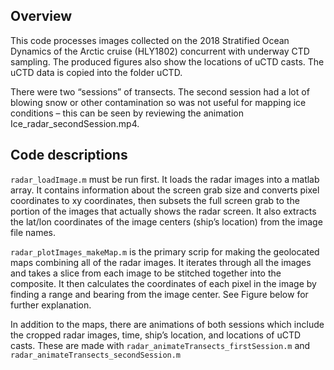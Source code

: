 ## Overview

This code processes images collected on the 2018 Stratified Ocean Dynamics of the Arctic cruise (HLY1802) concurrent with underway CTD sampling. The produced figures also show the locations of uCTD casts. The uCTD data is copied into the folder uCTD.

There were two “sessions” of transects. The second session had a lot of blowing snow or other contamination so was not useful for mapping ice conditions – this can be seen by reviewing the animation Ice_radar_secondSession.mp4.

## Code descriptions

`radar_loadImage.m` must be run first. It loads the radar images into a matlab array. It contains information about the screen grab size and converts pixel coordinates to xy coordinates, then subsets the full screen grab to the portion of the images that actually shows the radar screen. It also extracts the lat/lon coordinates of the image centers (ship’s location) from the image file names. 

`radar_plotImages_makeMap.m` is the primary scrip for making the geolocated maps combining all of the radar images. It iterates through all the images and takes a slice from each image to be stitched together into the composite. It then calculates the coordinates of each pixel in the image by finding a range and bearing from the image center. See Figure below for further explanation. 

In addition to the maps, there are animations of both sessions which include the cropped radar images, time, ship’s location, and locations of uCTD casts. These are made with `radar_animateTransects_firstSession.m` and `radar_animateTransects_secondSession.m`
